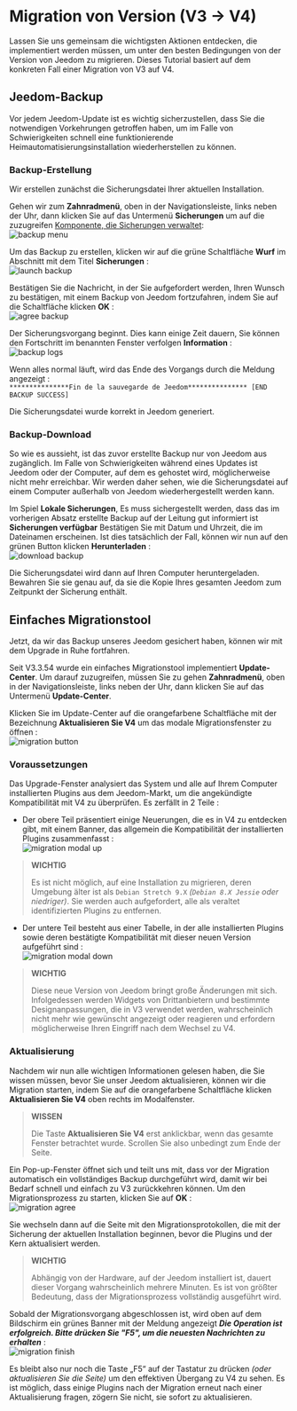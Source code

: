 # Migration von Version (V3 → V4)

Lassen Sie uns gemeinsam die wichtigsten Aktionen entdecken, die implementiert werden müssen, um unter den besten Bedingungen von der Version von Jeedom zu migrieren. Dieses Tutorial basiert auf dem konkreten Fall einer Migration von V3 auf V4.

## Jeedom-Backup

Vor jedem Jeedom-Update ist es wichtig sicherzustellen, dass Sie die notwendigen Vorkehrungen getroffen haben, um im Falle von Schwierigkeiten schnell eine funktionierende Heimautomatisierungsinstallation wiederherstellen zu können.

### Backup-Erstellung

Wir erstellen zunächst die Sicherungsdatei Ihrer aktuellen Installation.

Gehen wir zum **Zahnradmenü**, oben in der Navigationsleiste, links neben der Uhr, dann klicken Sie auf das Untermenü **Sicherungen** um auf die zuzugreifen [Komponente, die Sicherungen verwaltet](https://doc.jeedom.com/de_DE/core/3.3/backup):    
![backup menu](images/migrate-version01.png)

Um das Backup zu erstellen, klicken wir auf die grüne Schaltfläche **Wurf** im Abschnitt mit dem Titel **Sicherungen** :    
![launch backup](images/migrate-version02.png)

Bestätigen Sie die Nachricht, in der Sie aufgefordert werden, Ihren Wunsch zu bestätigen, mit einem Backup von Jeedom fortzufahren, indem Sie auf die Schaltfläche klicken **OK** :    
![agree backup](images/migrate-version03.png)

Der Sicherungsvorgang beginnt. Dies kann einige Zeit dauern, Sie können den Fortschritt im benannten Fenster verfolgen **Information** :    
![backup logs](images/migrate-version04.png)

Wenn alles normal läuft, wird das Ende des Vorgangs durch die Meldung angezeigt :      
``***************Fin de la sauvegarde de Jeedom*************** [END BACKUP SUCCESS]``

Die Sicherungsdatei wurde korrekt in Jeedom generiert.

### Backup-Download

So wie es aussieht, ist das zuvor erstellte Backup nur von Jeedom aus zugänglich. Im Falle von Schwierigkeiten während eines Updates ist Jeedom oder der Computer, auf dem es gehostet wird, möglicherweise nicht mehr erreichbar. Wir werden daher sehen, wie die Sicherungsdatei auf einem Computer außerhalb von Jeedom wiederhergestellt werden kann.

Im Spiel **Lokale Sicherungen**, Es muss sichergestellt werden, dass das im vorherigen Absatz erstellte Backup auf der Leitung gut informiert ist **Sicherungen verfügbar** Bestätigen Sie mit Datum und Uhrzeit, die im Dateinamen erscheinen. Ist dies tatsächlich der Fall, können wir nun auf den grünen Button klicken **Herunterladen** :    
![download backup](images/migrate-version05.png)

Die Sicherungsdatei wird dann auf Ihren Computer heruntergeladen. Bewahren Sie sie genau auf, da sie die Kopie Ihres gesamten Jeedom zum Zeitpunkt der Sicherung enthält.

## Einfaches Migrationstool

Jetzt, da wir das Backup unseres Jeedom gesichert haben, können wir mit dem Upgrade in Ruhe fortfahren.

Seit V3.3.54 wurde ein einfaches Migrationstool implementiert **Update-Center**. Um darauf zuzugreifen, müssen Sie zu gehen **Zahnradmenü**, oben in der Navigationsleiste, links neben der Uhr, dann klicken Sie auf das Untermenü **Update-Center**.

Klicken Sie im Update-Center auf die orangefarbene Schaltfläche mit der Bezeichnung **Aktualisieren Sie V4** um das modale Migrationsfenster zu öffnen :    
![migration button](images/migrate-version06.png)

### Voraussetzungen

Das Upgrade-Fenster analysiert das System und alle auf Ihrem Computer installierten Plugins aus dem Jeedom-Markt, um die angekündigte Kompatibilität mit V4 zu überprüfen. Es zerfällt in 2 Teile :

- Der obere Teil präsentiert einige Neuerungen, die es in V4 zu entdecken gibt, mit einem Banner, das allgemein die Kompatibilität der installierten Plugins zusammenfasst :    
![migration modal up](images/migrate-version07.png)

>**WICHTIG**
>
>Es ist nicht möglich, auf eine Installation zu migrieren, deren Umgebung älter ist als ``Debian Stretch 9.X`` *(``Debian 8.X Jessie`` oder niedriger)*. Sie werden auch aufgefordert, alle als veraltet identifizierten Plugins zu entfernen.

- Der untere Teil besteht aus einer Tabelle, in der alle installierten Plugins sowie deren bestätigte Kompatibilität mit dieser neuen Version aufgeführt sind :    
![migration modal down](images/migrate-version08.png)

> **WICHTIG**    
>
>Diese neue Version von Jeedom bringt große Änderungen mit sich. Infolgedessen werden Widgets von Drittanbietern und bestimmte Designanpassungen, die in V3 verwendet werden, wahrscheinlich nicht mehr wie gewünscht angezeigt oder reagieren und erfordern möglicherweise Ihren Eingriff nach dem Wechsel zu V4.

### Aktualisierung

Nachdem wir nun alle wichtigen Informationen gelesen haben, die Sie wissen müssen, bevor Sie unser Jeedom aktualisieren, können wir die Migration starten, indem Sie auf die orangefarbene Schaltfläche klicken **Aktualisieren Sie V4** oben rechts im Modalfenster.

> **WISSEN**   
>
>Die Taste **Aktualisieren Sie V4** erst anklickbar, wenn das gesamte Fenster betrachtet wurde. Scrollen Sie also unbedingt zum Ende der Seite.

Ein Pop-up-Fenster öffnet sich und teilt uns mit, dass vor der Migration automatisch ein vollständiges Backup durchgeführt wird, damit wir bei Bedarf schnell und einfach zu V3 zurückkehren können.
Um den Migrationsprozess zu starten, klicken Sie auf **OK** :    
![migration agree](images/migrate-version09.png)

Sie wechseln dann auf die Seite mit den Migrationsprotokollen, die mit der Sicherung der aktuellen Installation beginnen, bevor die Plugins und der Kern aktualisiert werden.

> **WICHTIG**    
>
>Abhängig von der Hardware, auf der Jeedom installiert ist, dauert dieser Vorgang wahrscheinlich mehrere Minuten. Es ist von größter Bedeutung, dass der Migrationsprozess vollständig ausgeführt wird.

Sobald der Migrationsvorgang abgeschlossen ist, wird oben auf dem Bildschirm ein grünes Banner mit der Meldung angezeigt ***Die Operation ist erfolgreich. Bitte drücken Sie "F5", um die neuesten Nachrichten zu erhalten*** :    
![migration finish](images/migrate-version10.png)

Es bleibt also nur noch die Taste „F5“ auf der Tastatur zu drücken *(oder aktualisieren Sie die Seite)* um den effektiven Übergang zu V4 zu sehen. Es ist möglich, dass einige Plugins nach der Migration erneut nach einer Aktualisierung fragen, zögern Sie nicht, sie sofort zu aktualisieren.
